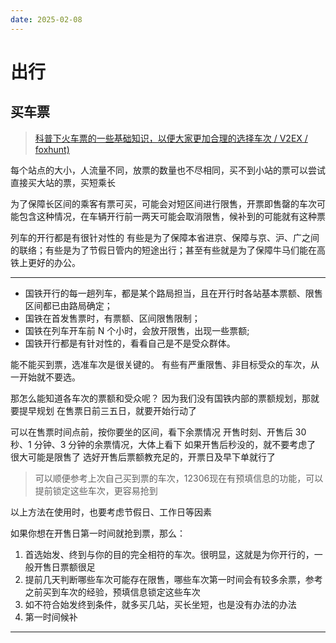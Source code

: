 ```yaml
---
date: 2025-02-08
---
```


# 出行

## 买车票

> [科普下火车票的一些基础知识，以便大家更加合理的选择车次 / V2EX /  foxhunt)](https://www.v2ex.com/t/1107116#reply2)

每个站点的大小，人流量不同，放票的数量也不尽相同，买不到小站的票可以尝试直接买大站的票，买短乘长

为了保障长区间的乘客有票可买，可能会对短区间进行限售，开票即售罄的车次可能包含这种情况，在车辆开行前一两天可能会取消限售，候补到的可能就有这种票

列车的开行都是有很针对性的 有些是为了保障本省进京、保障与京、沪、广之间的联络；有些是为了节假日管内的短途出行；甚至有些就是为了保障牛马们能在高铁上更好的办公。

---

- 国铁开行的每一趟列车，都是某个路局担当，且在开行时各站基本票额、限售区间都已由路局确定；
- 国铁在首发售票时，有票额、区间限售限制；
- 国铁在列车开车前 N 个小时，会放开限售，出现一些票额;
- 国铁开行都是有针对性的，看看自己是不是受众群体。

能不能买到票，选准车次是很关键的。 有些有严重限售、非目标受众的车次，从一开始就不要选。

那怎么能知道各车次的票额和受众呢？ 因为我们没有国铁内部的票额规划，那就要提早规划 在售票日前三五日，就要开始行动了

可以在售票时间点前，按你要坐的区间，看下余票情况 开售时刻、开售后 30 秒、1 分钟、3 分钟的余票情况，大体上看下 如果开售后秒没的，就不要考虑了 很大可能是限售了 选好开售后票额教充足的，开票日及早下单就行了

> 可以顺便参考上次自己买到票的车次，12306现在有预填信息的功能，可以提前锁定这些车次，更容易抢到

以上方法在使用时，也要考虑节假日、工作日等因素

如果你想在开售日第一时间就抢到票，那么：

1. 首选始发、终到与你的目的完全相符的车次。很明显，这就是为你开行的，一般开售日票额很足
2. 提前几天判断哪些车次可能存在限售，哪些车次第一时间会有较多余票，参考之前买到车次的经验，预填信息锁定这些车次
3. 如不符合始发终到条件，就多买几站，买长坐短，也是没有办法的办法
4. 第一时间候补

---







